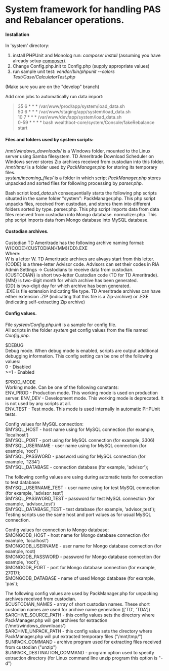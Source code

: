 # System framework for handling PAS and Rebalancer operations. #

#### Installation ####
In 'system' directory:

1. install PHPUnit and Monolog run: _composer install_ (assuming you have already setup [composer](http://getcomposer.org/)).
2. Change Config.php.init to Config.php (supply appropriate values)
3. run sample unit test: _vendor/bin/phpunit --colors Test/Case/CalculatorTest.php_

(Make sure you are on the "develop" branch)

Add cron jobs to automatically run data import:  
> 35 6 \* \* \* /var/www/prod/app/system/load_data.sh  
> 50 6 \* \* \* /var/www/staging/app/system/load_data.sh  
> 10 7 \* \* \* /var/www/dev/app/system/load_data.sh  
> 0-59 \* \* \* \* bash wealthbot-core/system/Console/fakeRebalance start  

#### Files and folders used by system scripts: ####
*/mnt/windows_downloads/* is a Windows folder, mounted to the Linux server using Samba filesystem. TD Ameritrade Download Scheduler on Windows server stores Zip 
archives received from custodian into this folder.  
*/mnt/tmp/* is a folder used by *PackManager.php* for storing its temporary files.  
*system/incoming_files/* is a folder in which script *PackManager.php* stores unpacked and sorted files for following processing by *parser.php*.  

Bash script *load_data.sh* consequentially starts the following php scripts situated in the same folder "system":
PackManager.php. This php script unpacks files, received from custodian, and stores them into different folders sorted by type. 
parser.php. This php script imports data from data files received from custodian into Mongo database. 
normalizer.php. This php script imports data from Mongo database into MySQL database. 

#### Custodian archives. ####
Custodian TD Ameritrade has the following archive naming format:  
W{CODE}{CUSTODIAN}{MM}{DD}.EXE  
Where:  
W is a letter W. TD Ameritrade archives are always start from this letter.  
{CODE} is a three-letter Advisor code. Advisors can set their codes in RIA Admin Settings -> Custodians to receive data from custodian.  
{CUSTODIAN} is short two-letter Custodian code (TD for TD Ameritrade).  
{MM} is two-digit month for which archive has been generated.  
{DD} is two-digit day for which archive has been generated.  
.EXE is file extension indicating file type. TD Ameritrade archives can have either extension .ZIP (indicating that this file is a Zip-archive) or .EXE (indicating 
self-extracting Zip archive) 
 
#### Config values. ####
File *system/Config.php.init* is a sample for config file.  
All scripts in the folder *system* get config values from the file named *Config.php*.  

$DEBUG  
Debug mode. When debug mode is enabled, scripts are output additional debugging information. This config setting can be one of the following values:  
0 - Disabled  
\>=1 - Enabled  

$PROD_MODE  
Working mode. Can be one of the following constants:  
ENV_PROD - Production mode. This working mode is used on production server.
ENV_DEV - Development mode. This working mode is deprecated. It is not used by any scripts at all.  
ENV_TEST - Test mode. This mode is used internally in automatic PHPUnit tests.  

Config values for MySQL connection:  
$MYSQL_HOST - host name using for MySQL connection (for example, 'localhost')  
$MYSQL_PORT - port using for MySQL connection (for example, 3306)  
$MYSQL_USERNAME - user name using for MySQL connection (for example, 'root')  
$MYSQL_PASSWORD - password using for MySQL connection (for example, '1234')  
$MYSQL_DATABASE - connection database (for example, 'advisor');  

The following config values are using during automatic tests for connection to test database:  
$MYSQL_USERNAME_TEST - user name using for test MySQL connection (for example, 'advisor_test')  
$MYSQL_PASSWORD_TEST - password for test MySQL connection (for example, 'advisor_test')  
$MYSQL_DATABASE_TEST - test database (for example, 'advisor_test');  
Testing scripts use the same host and port values as for usual MySQL connection.  

Config values for connection to Mongo database:  
$MONGODB_HOST - host name for Mongo database connection (for example, 'localhost')  
$MONGODB_USERNAME - user name for Mongo database connection (for example, root)  
$MONGODB_PASSWORD - password for Mongo database connection (for example, 'root');  
$MONGODB_PORT - port for Mongo database connection (for example, 27017);  
$MONGODB_DATABASE - name of used Mongo database (for example, 'pas');  

The following config values are used by PackManager.php for unpacking archives received from custodian.  
$CUSTODIAN_NAMES - array of short custodian names. These short custodian names are used for archive name generation (['TD', 'TDA'])  
$ARCHIVE_SOURCE_PATH - this config values sets the directory where PackManager.php will get archives for extraction ('/mnt/windows_downloads')  
$ARCHIVE_UNPACK_PATH - this config value sets the directory where PackManager.php will put extracted temporary files ("/mnt/tmp/")  
$UNPACK_COMMAND - archive program used for extracting files received from custodian ("unzip")  
$UNPACK_DESTINATION_COMMAND - program option used to specify extraction directory (for Linux command line unzip program this option is "-d")